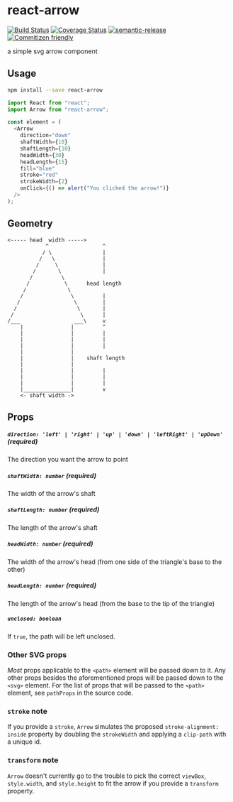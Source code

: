 # react-arrow

[![Build Status](https://travis-ci.org/jcoreio/react-arrow.svg?branch=master)](https://travis-ci.org/jcoreio/react-arrow)
[![Coverage Status](https://codecov.io/gh/jcoreio/react-arrow/branch/master/graph/badge.svg)](https://codecov.io/gh/jcoreio/react-arrow)
[![semantic-release](https://img.shields.io/badge/%20%20%F0%9F%93%A6%F0%9F%9A%80-semantic--release-e10079.svg)](https://github.com/semantic-release/semantic-release)
[![Commitizen friendly](https://img.shields.io/badge/commitizen-friendly-brightgreen.svg)](http://commitizen.github.io/cz-cli/)

a simple svg arrow component

## Usage

```sh
npm install --save react-arrow
```

```js
import React from "react";
import Arrow from "react-arrow";

const element = (
  <Arrow
    direction="down"
    shaftWidth={10}
    shaftLength={10}
    headWidth={30}
    headLength={15}
    fill="blue"
    stroke="red"
    strokeWidth={2}
    onClick={() => alert("You clicked the arrow!")}
  />
);
```

## Geometry

```
<----- head  width ----->
            ^                 ^
           / \                |
          /   \               |
         /     \              |
        /       \             |
       /         \
      /           \      head length
     /             \
    /               \         |
   /                 \        |
  /                   \       |
 /                     \      |
/___                 ___\     v
    |               |         ^
    |               |         |
    |               |         |
    |               |         |
    |               |
    |               |    shaft length
    |               |
    |               |         |
    |               |         |
    |               |         |
    |_______________|         v
    <- shaft width ->
```

## Props

##### `direction: 'left' | 'right' | 'up' | 'down' | 'leftRight' | 'upDown'` **(required)**

The direction you want the arrow to point

##### `shaftWidth: number` **(required)**

The width of the arrow's shaft

##### `shaftLength: number` **(required)**

The length of the arrow's shaft

##### `headWidth: number` **(required)**

The width of the arrow's head (from one side of the triangle's base to the other)

##### `headLength: number` **(required)**

The length of the arrow's head (from the base to the tip of the triangle)

##### `unclosed: boolean`

If `true`, the path will be left unclosed.

### Other SVG props

_Most_ props applicable to the `<path>` element will be passed down to it. Any other props besides the aforementioned
props will be passed down to the `<svg>` element. For the list of props that will be passed to the `<path>` element,
see `pathProps` in the source code.

### `stroke` note

If you provide a `stroke`, `Arrow` simulates the proposed `stroke-alignment: inside` property by doubling the
`strokeWidth` and applying a `clip-path` with a unique id.

### `transform` note

`Arrow` doesn't currently go to the trouble to pick the correct `viewBox`, `style.width`, and `style.height` to fit the
arrow if you provide a `transform` property.
